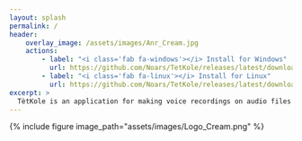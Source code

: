 ```yaml
---
layout: splash
permalink: /
header:
    overlay_image: /assets/images/Anr_Cream.jpg
    actions:
        - label: "<i class='fab fa-windows'></i> Install for Windows"
          url: https://github.com/Noars/TetKole/releases/latest/download/TetKole-windows-x64-installer.exe
        - label: "<i class='fab fa-linux'></i> Install for Linux"
          url: https://github.com/Noars/TetKole/releases/latest/download/TetKole-linux.tar.gz
excerpt: >
  TètKole is an application for making voice recordings on audio files <br />
---
```


{% include figure image_path="assets/images/Logo_Cream.png" %}
